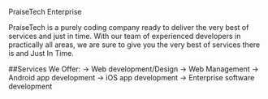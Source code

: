 PraiseTech Enterprise

PraiseTech is a purely coding company ready to deliver the very best of services and just in time.
With our team of experienced developers in practically all areas, we are sure to give you the very best of services there is and Just In Time.

##Services We Offer:
-> Web development/Design
-> Web Management
-> Android app development
-> iOS app development
-> Enterprise software development
